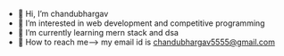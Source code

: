 - 👋 Hi, I’m chandubhargav
- 👀 I’m interested in web development and competitive programming
- 🌱 I’m currently learning mern stack and dsa
- 💞️ How to reach me--> my email id is chandubhargav5555@gmail.com


